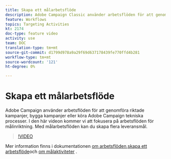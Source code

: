 ```yaml
---
title: Skapa ett målarbetsflöde
description: Adobe Campaign Classic använder arbetsflöden för att genomföra riktade kampanjer, bygga kampanjer eller köra Adobe Campaign tekniska processer. I den här videon kommer vi att fokusera på arbetsflöden för målinriktning. Med målarbetsflöden kan du skapa flera leveransmål.
feature: Workflows
topics: Targeting Activities
kt: 2174
doc-type: feature video
activity: use
team: DOC
translation-type: tm+mt
source-git-commit: d1799d978a9a29f69d637178439fe770ffd4b281
workflow-type: tm+mt
source-wordcount: '121'
ht-degree: 0%

---
```



# Skapa ett målarbetsflöde

Adobe Campaign använder arbetsflöden för att genomföra riktade kampanjer, bygga kampanjer eller köra Adobe Campaign tekniska processer. I den här videon kommer vi att fokusera på arbetsflöden för målinriktning. Med målarbetsflöden kan du skapa flera leveransmål.

>[!VIDEO](https://video.tv.adobe.com/v/25605?quality=12)

Mer information finns i dokumentationen [om arbetsflöden](https://docs.adobe.com/content/help/en/campaign-classic/using/automating-with-workflows/introduction/about-workflows.html),[skapa ett arbetsflöde](https://helpx.adobe.com/campaign/kt/acc/using/acc-creating-a-workflow-in-a-campaign-video.html)och [om målaktiviteter](https://docs.adobe.com/content/help/en/campaign-classic/using/automating-with-workflows/targeting-activities/about-targeting-activities.html) .

